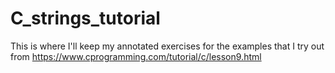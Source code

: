 # C_strings_tutorial
This is where I'll keep my annotated exercises for the examples that I try out from https://www.cprogramming.com/tutorial/c/lesson9.html
